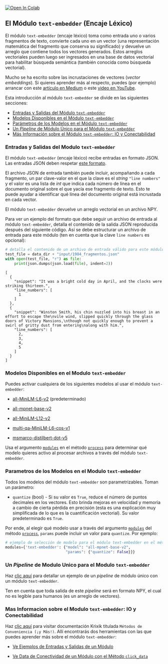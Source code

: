 <a href="https://colab.research.google.com/github/krixik-ai/krixik-docs/blob/main/docs/modules/ai_modules/text-embedder_module.ipynb" target="_parent"><img src="https://colab.research.google.com/assets/colab-badge.svg" alt="Open In Colab"/></a>

## El Módulo `text-embedder` (Encaje Léxico)

El módulo `text-embedder` (encaje léxico) toma como entrada uno o varios fragmentos de texto, convierte cada uno en un vector (una representación matemática del fragmento que conserva su significado) y devuelve un arreglo que contiene todos los vectores generados. Estos arreglos vectoriales pueden luego ser ingresados en una base de datos vectorial para habilitar búsqueda semántica (también conocida como búsqueda vectorial).

Mucho se ha escrito sobre las incrustaciones de vectores (*vector embeddings*). Si quieres aprender más al respecto, puedes (por ejemplo) arrancar con este [artículo en Medium](https://devjaime.medium.com/qu%C3%A9-son-las-incrustaciones-de-vectores-en-ia-y-llm-5e4a4bce454e) o este [video en YouTube](https://www.youtube.com/watch?v=Vy7WwP5ULPg).

Esta introducción al módulo `text-embedder` se divide en las siguientes secciones:

- [Entradas y Salidas del Módulo `text-embedder`](#entradas-y-salidas-del-modulo-text-embedder)
- [Modelos Disponibles en el Módulo `text-embedder`](#modelos-disponibles-en-el-modulo-text-embedder)
- [Parámetros de los Modelos en el Módulo `text-embedder`](#parametros-de-los-modelos-en-el-modulo-text-embedder)
- [Un *Pipeline* de Módulo Único para el Módulo `text-embedder`](#un-pipeline-de-modulo-unico-para-el-modulo-text-embedder)
- [Más Información sobre el Módulo `text-embedder`: IO y Conectabilidad](#mas-informacion-sobre-el-modulo-text-embedder-io-y-conectabilidad)

### Entradas y Salidas del Modulo `text-embedder`

El módulo `text-embedder` (encaje léxico) recibe entradas en formato JSON. Las entradas JSON deben respetar [este formato](../../sistema/parametros_y_procesar_archivos_a_traves_de_pipelines/formato_JSON_entrada.md).

El archivo JSON de entrada también puede incluir, acompañando a cada fragmento, un par clave-valor en el que la clave es el *string* `"line numbers"` y el valor es una lista de *int* que indica cada número de línea en el documento original sobre el que yacía ese fragmento de texto. Esto te puede ayudar a identificar qué línea del documento original está incrustada en cada vector. 

El módulo `text-embedder` devuelve un arreglo vectorial en un archivo NPY.

Para ver un ejemplo del formato que debe seguir un archivo de entrada al módulo `text-embedder`, detalla el contenido de la salida JSON reproducida después del siguiente código. Así se debe estructurar un archivo de entrada para este módulo (ten en cuenta que la clave `line numbers` es opcional):


```python
# detalla el contenido de un archivo de entrada válido para este módulo
test_file = data_dir + "input/1984_fragmentos.json"
with open(test_file, "r") as file:
    print(json.dumps(json.load(file), indent=2))
```

    [
      {
        "snippet": "It was a bright cold day in April, and the clocks were striking thirteen.",
        "line_numbers": [
          1
        ]
      },
      {
        "snippet": "Winston Smith, his chin nuzzled into his breast in an effort to escape the\nvile wind, slipped quickly through the glass doors of Victory Mansions,\nthough not quickly enough to prevent a swirl of gritty dust from entering\nalong with him.",
        "line_numbers": [
          2,
          3,
          4,
          5
        ]
      }
    ]
    

### Modelos Disponibles en el Modulo `text-embedder`

Puedes activar cualquiera de los siguientes modelos al usar el módulo `text-embedder`:

- [all-MiniLM-L6-v2](https://huggingface.co/sentence-transformers/all-MiniLM-L6-v2) (predeterminado)

- [all-mpnet-base-v2](https://huggingface.co/sentence-transformers/all-mpnet-base-v2)

- [all-MiniLM-L12-v2](https://huggingface.co/sentence-transformers/all-MiniLM-L12-v2)

- [multi-qa-MiniLM-L6-cos-v1](https://huggingface.co/sentence-transformers/multi-qa-MiniLM-L6-cos-v1)

- [msmarco-distilbert-dot-v5](https://huggingface.co/sentence-transformers/msmarco-distilbert-dot-v5)

Usa el argumento [`modules`](../../sistema/parametros_y_procesar_archivos_a_traves_de_pipelines/metodo_process_procesar.md#seleccion-de-modelo-por-medio-del-argumento-modules) en el método [`process`](../../sistema/parametros_y_procesar_archivos_a_traves_de_pipelines/metodo_process_procesar.md) para determinar qué modelo quieres activo al procesar archivos a través del módulo `text-embedder`.

### Parametros de los Modelos en el Modulo `text-embedder`

Todos los modelos del módulo `text-embedder` son parametrizables. Toman un parámetro:

- `quantize` (bool) - Si su valor es `True`, reduce el número de puntos decimales en los vectores. Esto brinda mejoras en velocidad y memoria a cambio de cierta pérdida en precisión (esta es una explicación muy simplificada de lo que es la cuantificación vectorial). Su valor predeterminado es `True`.

Por ende, al elegir qué modelo usar a través del argumento [`modules`](../../sistema/parametros_y_procesar_archivos_a_traves_de_pipelines/metodo_process_procesar.md#seleccion-de-modelo-por-medio-del-argumento-modules) del método [`process`](../../sistema/parametros_y_procesar_archivos_a_traves_de_pipelines/metodo_process_procesar.md), `params` puede incluir un valor para `quantize`. Por ejemplo:

```python
# ejemplo de selección de modelo para el módulo text-embedder en el método process
modules={'text-embedder': {"model": "all-mpnet-base-v2",
                           "params": {"quantize": False}}}
```

### Un *Pipeline* de Modulo Unico para el Modulo `text-embedder`

Haz [clic aquí](../../ejemplos/ejemplos_pipelines_modulo_unico/unico_text-embedder_encaje_lexico.md) para detallar un ejemplo de un *pipeline* de módulo único con un módulo `text-embedder`.

Ten en cuenta que toda salida de este *pipeline* será en formato NPY, el cual no es legible para humanos (es un arreglo de vectores).

### Mas Informacion sobre el Modulo `text-embedder`: IO y Conectabilidad

Haz [clic aquí](../../sistema/metodos_de_conveniencia/metodos_de_conveniencia.md) para visitar documentación Krixik titulada `Métodos de Conveniencia (¡y Más!)`. Allí encontrarás dos herramientas con las que puedes aprender más sobre el módulo `text-embedder`: 

- [Ve Ejemplos de Entradas y Salidas de un Módulo](../../sistema/metodos_de_conveniencia/metodos_de_conveniencia.md#ve-ejemplos-de-entradas-y-salidas-de-un-modulo)

- [Ve Data de Conectividad de un Módulo con el Método `click_data`](../../sistema/metodos_de_conveniencia/metodos_de_conveniencia.md#ve-data-de-conectividad-de-un-modulo-con-el-metodo-click_data)
